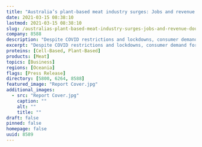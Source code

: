 ```yaml
---
title: "Australia’s plant-based meat industry surges: Jobs and revenue double in FY20 despite economic downturn"
date: 2021-03-15 08:38:10
lastmod: 2021-03-15 08:38:10
slug: /australias-plant-based-meat-industry-surges-jobs-and-revenue-double-fy20-despite-economic
company: 8588
description: "Despite COVID restrictions and lockdowns, consumer demand for plant-based meat products in Australia – such as meat-free burgers, sausages and ready meals – grew exponentially last year, according to a new report out today with modelling by Deloitte Access Economics."
excerpt: "Despite COVID restrictions and lockdowns, consumer demand for plant-based meat products in Australia – such as meat-free burgers, sausages and ready meals – grew exponentially last year, according to a new report out today with modelling by Deloitte Access Economics."
proteins: [Cell-Based, Plant-Based]
products: [Meat]
topics: [Business]
regions: [Oceania]
flags: [Press Release]
directory: [5800, 6264, 8588]
featured_image: "Report Cover.jpg"
additional_images:
  - src: "Report Cover.jpg"
    caption: ""
    alt: ""
    title: ""
draft: false
pinned: false
homepage: false
uuid: 8589
---
```

